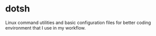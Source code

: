 # dotsh
Linux command utilities and basic configuration files for better coding
environment that I use in my workflow.
